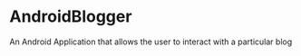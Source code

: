 AndroidBlogger
==============

An Android Application that allows the user to interact with a particular blog